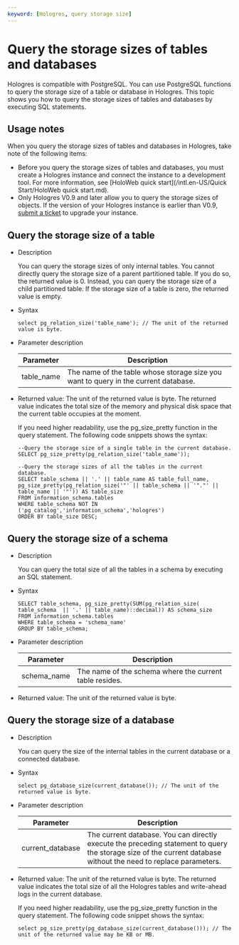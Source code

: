 ```yaml
---
keyword: [Hologres, query storage size]
---
```


# Query the storage sizes of tables and databases

Hologres is compatible with PostgreSQL. You can use PostgreSQL functions to query the storage size of a table or database in Hologres. This topic shows you how to query the storage sizes of tables and databases by executing SQL statements.

## Usage notes

When you query the storage sizes of tables and databases in Hologres, take note of the following items:

-   Before you query the storage sizes of tables and databases, you must create a Hologres instance and connect the instance to a development tool. For more information, see [HoloWeb quick start](/intl.en-US/Quick Start/HoloWeb quick start.md).
-   Only Hologres V0.9 and later allow you to query the storage sizes of objects. If the version of your Hologres instance is earlier than V0.9, [submit a ticket](https://workorder-intl.console.aliyun.com/) to upgrade your instance.

## Query the storage size of a table

-   Description

    You can query the storage sizes of only internal tables. You cannot directly query the storage size of a parent partitioned table. If you do so, the returned value is 0. Instead, you can query the storage size of a child partitioned table. If the storage size of a table is zero, the returned value is empty.

-   Syntax

    ```
    select pg_relation_size('table_name'); // The unit of the returned value is byte.
    ```

-   Parameter description

    |Parameter|Description|
    |---------|-----------|
    |table\_name|The name of the table whose storage size you want to query in the current database.|

-   Returned value: The unit of the returned value is byte. The returned value indicates the total size of the memory and physical disk space that the current table occupies at the moment.

    If you need higher readability, use the pg\_size\_pretty function in the query statement. The following code snippets shows the syntax:

    ```
    --Query the storage size of a single table in the current database.
    SELECT pg_size_pretty(pg_relation_size('table_name'));
    
    --Query the storage sizes of all the tables in the current database.
    SELECT table_schema || '.' || table_name AS table_full_name, pg_size_pretty(pg_relation_size('"' || table_schema || '"."' || table_name || '"')) AS table_size
    FROM information_schema.tables
    WHERE table_schema NOT IN ('pg_catalog','information_schema','hologres')
    ORDER BY table_size DESC;
    ```


## Query the storage size of a schema

-   Description

    You can query the total size of all the tables in a schema by executing an SQL statement.

-   Syntax

    ```
    SELECT table_schema, pg_size_pretty(SUM(pg_relation_size( table_schema  || '.' || table_name)::decimal)) AS schema_size
    FROM information_schema.tables 
    WHERE table_schema = 'schema_name'
    GROUP BY table_schema;
    ```

-   Parameter description

    |Parameter|Description|
    |---------|-----------|
    |schema\_name|The name of the schema where the current table resides.|

-   Returned value: The unit of the returned value is byte.

## Query the storage size of a database

-   Description

    You can query the size of the internal tables in the current database or a connected database.

-   Syntax

    ```
    select pg_database_size(current_database()); // The unit of the returned value is byte.
    ```

-   Parameter description

    |Parameter|Description|
    |---------|-----------|
    |current\_database|The current database. You can directly execute the preceding statement to query the storage size of the current database without the need to replace parameters.|

-   Returned value: The unit of the returned value is byte. The returned value indicates the total size of all the Hologres tables and write-ahead logs in the current database.

    If you need higher readability, use the pg\_size\_pretty function in the query statement. The following code snippet shows the syntax:

    ```
    select pg_size_pretty(pg_database_size(current_database())); // The unit of the returned value may be KB or MB.
    ```


